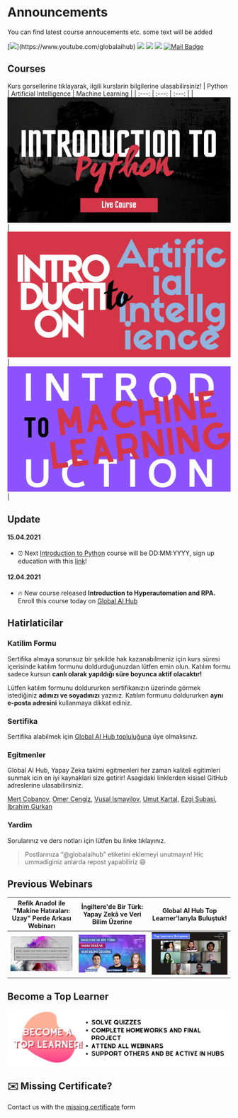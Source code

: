 # Announcements
You can find latest course annoucements etc. some text will be added

[![](https://img.shields.io/badge/youtube-%23FF0000.svg?&style=for-the-badge&logo=youtube&logoColor=white")](https://www.youtube.com/globalaihub)
[![](https://img.shields.io/badge/twitter-%231DA1F2.svg?&style=for-the-badge&logo=twitter&logoColor=white)](https://www.twitter.com/globalaihub)
[![](https://img.shields.io/badge/linkedin-%230077B5.svg?&style=for-the-badge&logo=linkedin&logoColor=white)](https://www.linkedin.com/in/globalaihub/)
[![](https://img.shields.io/badge/instagram-%23E4405F.svg?&style=for-the-badge&logo=instagram&logoColor=white)](https://instagram.com/globalaihub)
[![Mail Badge](https://img.shields.io/badge/hello@globalaihub.com-c14438?style=for-the-badge&logo=Gmail&logoColor=white&link=mailto:hello@globalaihub.com)](mailto:hello@globalaihub.com)

## Courses
Kurs gorsellerine tiklayarak, ilgili kurslarin bilgilerine ulasabilirsiniz!
| Python | Artificial Intelligence | Machine Learning |
| :---:         |     :---:      |          :---: |
| [![asd](assets/intropython.png)](https://gaih.github.io/announcements/introduction-to-python)  | [![asd](assets/introai.png)](https://gaih.github.io/announcements/introduction-to-ai)  | [![asd](assets/introml.png)](https://gaih.github.io/announcements/introduction-to-ml) |


## Update
#### 15.04.2021
- ⏰ Next [Introduction to Python](https://github.com/gaih/announcements/blob/main/introduction-to-python.md) course will be DD:MM:YYYY, sign up education with this [link](globalaihub.com)! 

#### 12.04.2021
- 🔥 New course released **Introduction to Hyperautomation and RPA.** Enroll this course today on [Global AI Hub](globalaihub.com/education) 

## Hatirlaticilar
### Katilim Formu
Sertifika almaya sorunsuz bir şekilde hak kazanabilmeniz için kurs süresi içerisinde katılım formunu doldurduğunuzdan lütfen emin olun. Katılım formu sadece kursun **canlı olarak yapıldığı süre boyunca aktif olacaktır!**

Lütfen katılım formunu doldururken sertifikanızın üzerinde görmek istediğiniz **adınızı ve soyadınızı** yazınız. Katılım formunu doldururken **aynı e-posta adresini** kullanmaya dikkat ediniz.

### Sertifika 
Sertifika alabilmek için [Global AI Hub topluluğuna](https://globalaihub.com/community/) üye olmalısınız.

### Egitmenler
Global AI Hub, Yapay Zeka takimi egitmenleri her zaman kaliteli egitimleri sunmak icin en iyi kaynaklari size getirir! Asagidaki linklerden kisisel GitHub adreslerine ulasabilirsiniz.

[Mert Cobanov](https://github.com/cobanov), [Omer Cengiz](https://github.com/omercengiz), [Vusal Ismayilov](https://github.com/cobanov), [Umut Kartal](https://github.com/cobanov), [Ezgi Subasi](https://github.com/cobanov), [Ibrahim Gurkan](https://github.com/cobanov)

### Yardim
Sorularınız ve ders notları için lütfen bu linke tıklayınız.

> Postlarınıza “@globalaihub” etiketini eklemeyi unutmayın! Hic ummadiginiz anlarda repost yapabiliriz 😄

## Previous Webinars
|Refik Anadol ile "Makine Hatıraları: Uzay" Perde Arkası Webinarı|İngiltere'de Bir Türk: Yapay Zekâ ve Veri Bilim Üzerine | Global AI Hub Top Learner'larıyla Buluştuk!|
| :-: | :-: | :-: |
|[![IMAGE ALT TEXT HERE](assets/refikanadol.jpeg)](https://www.youtube.com/watch?v=xMj1MKJplHc)|[![IMAGE ALT TEXT HERE](assets/tuanacelik.jpeg)](https://www.youtube.com/watch?v=jj7J48jdq2Q)|[![IMAGE ALT TEXT HERE](assets/top-learner-bulusma.jpeg)](https://www.youtube.com/watch?v=eo7az9zA61U)|


## Become a Top Learner  
[![](assets/become-top-learner.png)](https://globalaihub.com/top-learner)


## ✉️ Missing Certificate?
Contact us with the [missing certificate](google.com) form
